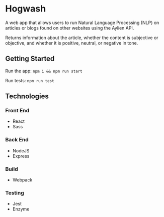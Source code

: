 # Hogwash
A web app that allows users to run Natural Language Processing (NLP) on articles or blogs found on other websites using the Aylien API. 

Returns information about the article, whether the content is subjective or objective, and whether it is positive, neutral, or negative in tone.

## Getting Started

Run the app:
`npm i && npm run start`

Run tests:
`npm run test`

## Technologies

### Front End
* React
* Sass

### Back End
* NodeJS
* Express

### Build
* Webpack

### Testing
* Jest
* Enzyme

